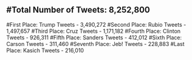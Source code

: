 #Total Number of Tweets: 8,252,800 
---
#First Place: Trump Tweets - 3,490,272
#Second Place: Rubio Tweets - 1,497,657
#Third Place: Cruz Tweets - 1,171,182
#Fourth Place: Clinton Tweets - 926,311
#Fifth Place: Sanders Tweets - 412,012
#Sixth Place: Carson Tweets - 311,460
#Seventh Place: Jeb! Tweets - 228,883
#Last Place: Kasich Tweets - 216,010
